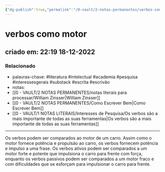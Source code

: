 ```yaml
---
{"dg-publish":true,"permalink":"/0-vault/2-notas-permanentes/verbos-como-motor/","tags":["permanente","literatura","intelectual","academia","pesquisa","interessesgerais","substack","escrita","escrivão"],"dgHomeLink":true,"dgShowLocalGraph":true,"dgShowFileTree":true,"dgEnableSearch":true,"noteIcon":""}
---
```


# verbos como motor
## criado em: 22:19 18-12-2022

### Relacionado
- palavras-chave: #literatura #intelectual #academia #pesquisa #interessesgerais #substack #escrita #escrivão 
- notas: 
- [[0 - VAULT/2 NOTAS PERMANENTES/notas literais para processar/William Zinsser\|William Zinsser]]
- [[0 - VAULT/2 NOTAS PERMANENTES/Como Escrever Bem\|Como Escrever Bem]]
- [[0 - VAULT/1 NOTAS LITERAIS/Interesses de Pesquisa/Os verbos são a mais importante de todas as suas ferramentas\|Os verbos são a mais importante de todas as suas ferramentas]]
---
Os verbos podem ser comparados ao motor de um carro. Assim como o motor fornece potência e propulsão ao carro, os verbos fornecem potência e impulso a uma frase. Os verbos ativos podem ser comparados a um motor forte e potente que impulsiona o carro para frente com força, enquanto os verbos passivos podem ser comparados a um motor fraco e com dificuldades que se esforçam para impulsionar o carro para frente.